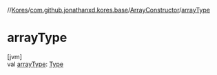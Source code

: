 //[Kores](../../../index.md)/[com.github.jonathanxd.kores.base](../index.md)/[ArrayConstructor](index.md)/[arrayType](array-type.md)

# arrayType

[jvm]\
val [arrayType](array-type.md): [Type](https://docs.oracle.com/javase/8/docs/api/java/lang/reflect/Type.html)
